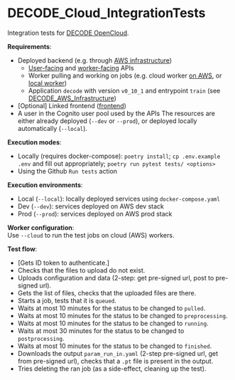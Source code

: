 # DECODE_Cloud_IntegrationTests
Integration tests for [DECODE OpenCloud](https://github.com/ries-lab/DECODE_Cloud_Documentation).

**Requirements**:
 * Deployed backend (e.g. through [AWS infrastructure](https://github.com/ries-lab/DECODE_AWS_Infrastructure))
   * [User-facing](https://github.com/ries-lab/DECODE_Cloud_UserAPI) and [worker-facing]((https://github.com/ries-lab/DECODE_Cloud_WorkerAPI)) APIs
   * Worker pulling and working on jobs (e.g. cloud worker [on AWS](https://github.com/ries-lab/DECODE_AWS_Infrastructure), or [local worker](https://github.com/ries-lab/DECODE_Cloud_JobFetcher))
   * Application `decode` with version `v0_10_1` and entrypoint `train` (see [DECODE_AWS_Infrastructure](https://github.com/ries-lab/DECODE_AWS_Infrastructure))
 * [Optional] Linked frontend ([frontend](https://github.com/ries-lab/DECODE_Cloud_UserFrontend))
 * A user in the Cognito user pool used by the APIs
The resources are either already deployed (`--dev` or `--prod`), or deployed locally automatically (`--local`).

**Execution modes**:
 * Locally (requires docker-compose): `poetry install`; `cp .env.example .env` and fill out appropriately; `poetry run pytest tests/ <options>`
 * Using the Github `Run tests` action

**Execution environments**:
 * Local (`--local`): locally deployed services using `docker-compose.yaml`
 * Dev (`--dev`): services deployed on AWS dev stack
 * Prod (`--prod`): services deployed on AWS prod stack

**Worker configuration**:  
Use `--cloud` to run the test jobs on cloud (AWS) workers.

**Test flow**:
 * [Gets ID token to authenticate.]
 * Checks that the files to upload do not exist.
 * Uploads configuration and data (2-step: get pre-signed url, post to pre-signed url).
 * Gets the list of files, checks that the uploaded files are there.
 * Starts a job, tests that it is `queued`.
 * Waits at most 10 minutes for the status to be changed to `pulled`.
 * Waits at most 10 minutes for the status to be changed to `preprocessing`.
 * Waits at most 10 minutes for the status to be changed to `running`.
 * Waits at most 30 minutes for the status to be changed to `postprocessing`.
 * Waits at most 10 minutes for the status to be changed to `finished`.
 * Downloads the output `param_run_in.yaml` (2-step pre-signed url, get from pre-signed url), checks that a `.pt` file is present in the output.
 * Tries deleting the ran job (as a side-effect, cleaning up the test).
